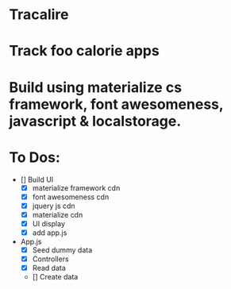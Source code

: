 # Tracalire
# Track foo calorie apps
# Build using materialize cs framework, font awesomeness, javascript & localstorage.

# To Dos:
  * [] Build UI
    * [x] materialize framework cdn
    * [x] font awesomeness cdn
    * [x] jquery js cdn
    * [x] materialize cdn
    * [x] UI display
    * [x] add app.js
  * App.js
    * [x] Seed dummy data
    * [x] Controllers
    * [x] Read data
    * [] Create data

